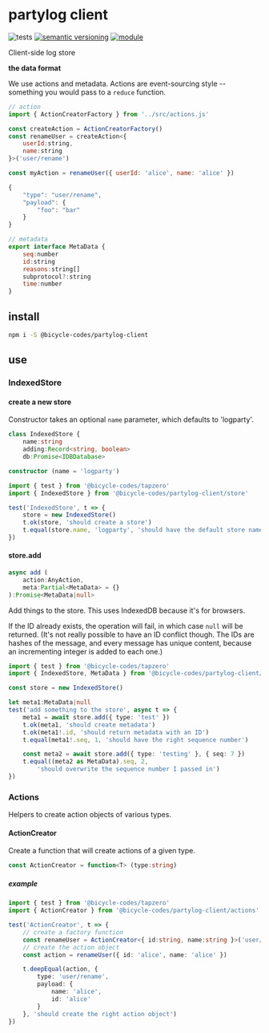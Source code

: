 # partylog client
![tests](https://github.com/bicycle-codes/partylog-client/actions/workflows/nodejs.yml/badge.svg)
[![semantic versioning](https://img.shields.io/badge/semver-2.0.0-blue?logo=semver&style=flat-square)](https://semver.org/)
[![module](https://img.shields.io/badge/module-ESM%2FCJS-blue?style=flat-square)](README.md)

Client-side log store

__the data format__

We use actions and metadata. Actions are event-sourcing style -- something you
would pass to a `reduce` function.

```js
// action
import { ActionCreatorFactory } from '../src/actions.js'

const createAction = ActionCreatorFactory()
const renameUser = createAction<{
    userId:string,
    name:string
}>('user/rename')

const myAction = renameUser({ userId: 'alice', name: 'alice' })
```

```js
{
    "type": "user/rename",
    "payload": {
        "foo": "bar"
    }
}
```

```js
// metadata
export interface MetaData {
    seq:number
    id:string
    reasons:string[]
    subprotocol?:string
    time:number
}
```

## install

```sh
npm i -S @bicycle-codes/partylog-client
```

## use

### IndexedStore

#### create a new store
Constructor takes an optional `name` parameter, which defaults to 'logparty'.

```ts
class IndexedStore {
    name:string
    adding:Record<string, boolean>
    db:Promise<IDBDatabase>

constructor (name = 'logparty')
```

```ts
import { test } from '@bicycle-codes/tapzero'
import { IndexedStore } from '@bicycle-codes/partylog-client/store'

test('IndexedStore', t => {
    store = new IndexedStore()
    t.ok(store, 'should create a store')
    t.equal(store.name, 'logparty', 'should have the default store name')
})
```

#### store.add
```ts
async add (
    action:AnyAction,
    meta:Partial<MetaData> = {}
):Promise<MetaData|null>
```

Add things to the store. This uses IndexedDB because it's for browsers.

If the ID already exists, the operation will fail, in which case `null` will
be returned. (It's not really possible to have an ID conflict though. The IDs
are hashes of the message, and every message has unique content, because an
incrementing integer is added to each one.)

```ts
import { test } from '@bicycle-codes/tapzero'
import { IndexedStore, MetaData } from '@bicycle-codes/partylog-client/store'

const store = new IndexedStore()

let meta1:MetaData|null
test('add something to the store', async t => {
    meta1 = await store.add({ type: 'test' })
    t.ok(meta1, 'should create metadata')
    t.ok(meta1!.id, 'should return metadata with an ID')
    t.equal(meta1!.seq, 1, 'should have the right sequence number')

    const meta2 = await store.add({ type: 'testing' }, { seq: 7 })
    t.equal((meta2 as MetaData).seq, 2,
        'should overwrite the sequence number I passed in')
})
```

### Actions
Helpers to create action objects of various types.

#### ActionCreator
Create a function that will create actions of a given type.

```ts
const ActionCreator = function<T> (type:string)
```

##### example
```ts
import { test } from '@bicycle-codes/tapzero'
import { ActionCreator } from '@bicycle-codes/partylog-client/actions'

test('ActionCreator', t => {
    // create a factory function
    const renameUser = ActionCreator<{ id:string, name:string }>('user/rename')
    // create the action object
    const action = renameUser({ id: 'alice', name: 'alice' })

    t.deepEqual(action, {
        type: 'user/rename',
        payload: {
            name: 'alice',
            id: 'alice'
        }
    }, 'should create the right action object')
})
```